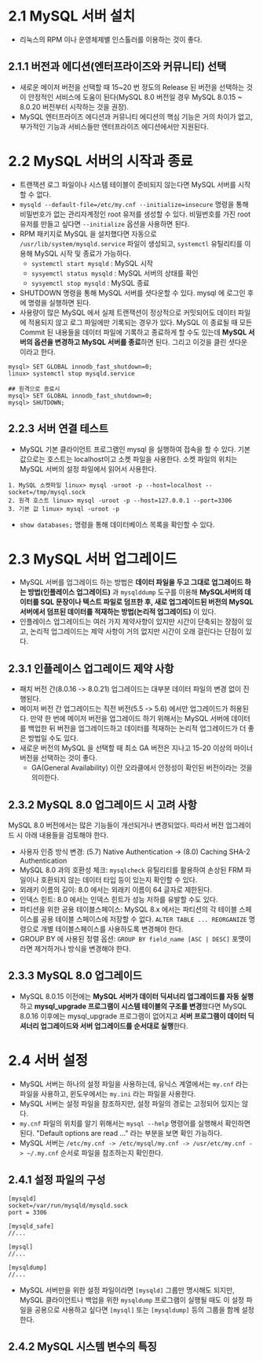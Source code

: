 # 2.1 MySQL 서버 설치
- 리눅스의 RPM 이나 운영체제별 인스톨러를 이용하는 것이 좋다.

## 2.1.1 버전과 에디션(엔터프라이즈와 커뮤니티) 선택
- 새로운 메이저 버전을 선택할 때 15~20 번 정도의 Release 된 버전을 선택하는 것이 안정적인 서비스에 도움이 된다(MySQL 8.0 버전일 경우 MySQL 8.0.15 ~ 8.0.20 버전부터 시작하는 것을 권장).
- MySQL 엔터프라이즈 에디션과 커뮤니티 에디션의 핵심 기능은 거의 차이가 없고, 부가적인 기능과 서비스들만 엔터프라이즈 에디션에서만 지원된다.

# 2.2 MySQL 서버의 시작과 종료
- 트랜잭션 로그 파일이나 시스템 테이블이 준비되지 않는다면 MySQL 서버를 시작할 수 없다.
- `mysqld --default-file=/etc/my.cnf --initialize=insecure` 명령을 통해 비밀번호가 없는 관리자계정인 root 유저를 생성할 수 있다. 비밀번호를 가진 root 유저를 만들고 싶다면 `--initialize` 옵션을 사용하면 된다.
- RPM 패키지로 MySQL 을 설치했다면 자동으로 `/usr/lib/system/mysqld.service` 파일이 생성되고, `systemctl` 유틸리티를 이용해 MySQL 시작 및 종료가 가능하다. 
	- `systemctl start mysqld` : MySQL 시작
	- `sysyemctl status mysqld` : MySQL 서버의 상태를 확인
	- `sysyemctl stop mysqld` : MySQL 종료
- SHUTDOWN 명령을 통해 MySQL 서버를 셧다운할 수 있다. mysql 에 로그인 후에 명령을 실행하면 된다. 
- 사용량이 많은 MySQL 에서 실제 트랜잭션이 정상적으로 커밋되어도 데이터 파일에 적용되지 않고 로그 파일에만 기록되는 경우가 있다. MySQL 이 종료될 때 모든 Commit 된 내용들을 데이터 파일에 기록하고 종료하게 할 수도 있는데 **MySQL 서버의 옵션을 변경하고 MySQL 서버를 종료**하면 된다. 그리고 이것을 클린 셧다운 이라고 한다.
```
mysql> SET GLOBAL innodb_fast_shutdown=0;
linux> systemctl stop mysqld.service

## 원격으로 종료시
mysql> SET GLOBAL innodb_fast_shutdown=0;
mysql> SHUTDOWN;
```

## 2.2.3 서버 연결 테스트
- MySQL 기본 클라이언트 프로그램인 mysql 을 실행하여 접속을 할 수 있다. 기본 값으로는 호스트는 localhost이고 소켓 파일을 사용한다. 소켓 파일의 위치는 MySQL 서버의 설정 파일에서 읽어서 사용한다.
```
1. MySQL 소켓파일 linux> mysql -uroot -p --host=localhost --socket=/tmp/mysql.sock
2. 원격 호스트 linux> mysql -uroot -p --host=127.0.0.1 --port=3306
3. 기본 값 linux> mysql -uroot -p
```
- `show databases;` 명령을 통해 데이터베이스 목록을 확인할 수 있다.

# 2.3 MySQL 서버 업그레이드
- MySQL 서버를 업그레이드 하는 방법은 **데이터 파일을 두고 그대로 업그레이드 하는 방법(인플레이스 업그레이드)** 과 `mysqlddump` 도구를 이용해 **MySQL서버의 데이터를 SQL 문장이나 텍스트 파일로 덤프한 후, 새로 업그레이드된 버전의 MySQL 서버에서 덤프된 데이터를 적재하는 방법(논리적 업그레이드)** 이 있다.
- 인플레이스 업그레이드는 여러 가지 제약사항이 있지만 시간이 단축되는 장점이 있고, 논리적 업그레이드는 제약 사항이 거의 없지만 시간이 오래 걸린다는 단점이 있다.

## 2.3.1 인플레이스 업그레이드 제약 사항
- 패치 버전 간(8.0.16 -> 8.0.21) 업그레이드는 대부분 데이터 파일의 변경 없이 진행된다. 
- 메이저 버전 간 업그레이드는 직전 버전(5.5 -> 5.6) 에서만 업그레이드가 허용된다. 만약 한 번에 메이저 버전을 업그레이드 하기 위해서는 MySQL 서버에 데이터를 백업한 뒤 버전을 업그레이드하고 데이터를 적재하는 논리적 업그레이드가 더 좋은 방법일 수도 있다. 
- 새로운 버전의 MySQL 을 선택할 때 최소 GA 버전은 지나고 15-20 이상의 마이너 버전을 선택하는 것이 좋다.
	- GA(General Availability) 이란 오라클에서 안정성이 확인된 버전이라는 것을 의미한다.

## 2.3.2 MySQL 8.0 업그레이드 시 고려 사항
MySQL 8.0 버전에서는 많은 기능들이 개선되거나 변경되었다. 따라서 버전 업그레이드 시 아래 내용들을 검토해야 한다.
- 사용자 인증 방식 변경: (5.7) Native Authentication -> (8.0) Caching SHA-2 Authentication
- MySQL 8.0 과의 호환성 체크: `mysqlcheck` 유틸리티를 활용하여 손상된 FRM 파일이나 호환되지 않는 데이터 타입 등이 있는지 확인할 수 있다.
- 외래키 이름의 길이: 8.0 에서는 외래키 이름이 64 글자로 제한된다.
- 인덱스 힌트: 8.0 에서는 인덱스 힌트가 성능 저하를 유발할 수도 있다.
- 파티션을 위한 공용 테이블스페이스: MySQL 8.x 에서는 파티션의 각 테이블 스페이스를 공용 테이블 스페이스에 저장할 수 없다. `ALTER TABLE ... REORGANIZE` 명령으로 개별 테이블스페이스를 사용하도록 변경해야 한다.
- GROUP BY 에 사용된 정렬 옵션: `GROUP BY field_name [ASC | DESC]` 포맷이라면 제거하거나 방식을 변경해야 한다.

## 2.3.3 MySQL 8.0 업그레이드
- MySQL 8.0.15 이전에는 **MySQL 서버가 데이터 딕셔너리 업그레이드를 자동 실행**하고 **mysql_upgrade 프로그램이 시스템 테이블의 구조를 변경**했다면 MySQL 8.0.16 이후에는 mysql_upgrade 프로그램이 없어지고 **서버 프로그램이 데이터 딕셔너리 업그레이드와 서버 업그레이드를 순서대로 실행**한다.

# 2.4 서버 설정
- MySQL 서버는 하나의 설정 파일을 사용하는데, 유닉스 계열에서는 `my.cnf` 라는 파일을 사용하고, 윈도우에서는 `my.ini` 라는 파일을 사용한다.
- MySQL 서버는 설정 파일을 참조하지만, 설정 파일의 경로는 고정되어 있지는 않다.
- `my.cnf` 파일의 위치를 알기 위해서는 `mysql --help` 명령어를 실행해서 확인하면 된다. "Default options are read ..." 라는 부분을 보면 확인 가능하다.
- MySQL 서버는 `/etc/my.cnf -> /etc/mysql/my.cnf -> /usr/etc/my.cnf -> ~/.my.cnf` 순서로 파일을 참조하는지 확인한다.

## 2.4.1 설정 파일의 구성
```
[mysqld]
socket=/var/run/mysqld/mysqld.sock
port = 3306

[mysqld_safe]
//...

[mysql]
//...

[mysqldump]
//...
```

- MySQL 서버만을 위한 설정 파일이라면 `[mysqld]` 그룹만 명시해도 되지만, MySQL 클라이언트나 백업을 위한 `mysqldump` 프로그램이 실행될 때도 이 설정 파일을 공용으로 사용하고 싶다면 `[mysql]` 또는 `[mysqldump]` 등의 그룹을 함께 설정한다.

## 2.4.2 MySQL 시스템 변수의 특징
